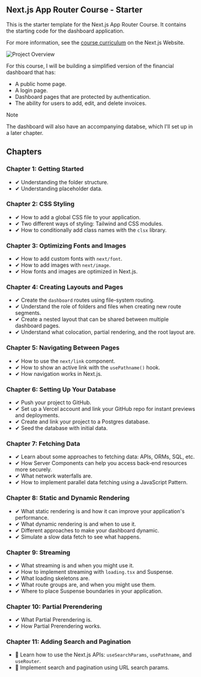 ## Next.js App Router Course - Starter

This is the starter template for the Next.js App Router Course. It contains the starting code for the dashboard application.

For more information, see the [course curriculum](https://nextjs.org/learn) on the Next.js Website.

![Project Overview](https://nextjs.org/_next/image?url=%2Flearn%2Fdark%2Fdashboard.png&w=1920&q=75&dpl=dpl_CCaivxfJVdTaUCJ3hZix5Tz8qrQM)

For this course, I will be building a simplified version of the financial dashboard that has:

- A public home page.
- A login page.
- Dashboard pages that are protected by authentication.
- The ability for users to add, edit, and delete invoices.

> [!NOTE]
> The dashboard will also have an accompanying databse, which I'll set up in a later chapter.

## Chapters

### Chapter 1: Getting Started

- ✔ Understanding the folder structure.
- ✔ Understanding placeholder data.

### Chapter 2: CSS Styling

- ✔ How to add a global CSS file to your application.
- ✔ Two different ways of styling: Tailwind and CSS modules.
- ✔ How to conditionally add class names with the `clsx` library.

### Chapter 3: Optimizing Fonts and Images

- ✔ How to add custom fonts with `next/font`.
- ✔ How to add images with `next/image`.
- ✔ How fonts and images are optimized in Next.js.

### Chapter 4: Creating Layouts and Pages

- ✔ Create the `dashboard` routes using file-system routing.
- ✔ Understand the role of folders and files when creating new route segments.
- ✔ Create a nested layout that can be shared between multiple dashboard pages.
- ✔ Understand what colocation, partial rendering, and the root layout are.

### Chapter 5: Navigating Between Pages

- ✔ How to use the `next/link` component.
- ✔ How to show an active link with the `usePathname()` hook.
- ✔ How navigation works in Next.js.

### Chapter 6: Setting Up Your Database

- ✔ Push your project to GitHub.
- ✔ Set up a Vercel account and link your GitHub repo for instant previews and deployments.
- ✔ Create and link your project to a Postgres database.
- ✔ Seed the database with initial data.

### Chapter 7: Fetching Data

- ✔ Learn about some approaches to fetching data: APIs, ORMs, SQL, etc.
- ✔ How Server Components can help you access back-end resources more securely.
- ✔ What network waterfalls are.
- ✔ How to implement parallel data fetching using a JavaScript Pattern.

### Chapter 8: Static and Dynamic Rendering

- ✔ What static rendering is and how it can improve your application's performance.
- ✔ What dynamic rendering is and when to use it.
- ✔ Different approaches to make your dashboard dynamic.
- ✔ Simulate a slow data fetch to see what happens.

### Chapter 9: Streaming

- ✔ What streaming is and when you might use it.
- ✔ How to implement streaming with `loading.tsx` and Suspense.
- ✔ What loading skeletons are.
- ✔ What route groups are, and when you might use them.
- ✔ Where to place Suspense boundaries in your application.

### Chapter 10: Partial Prerendering

- ✔ What Partial Prerendering is.
- ✔ How Partial Prerendering works.

### Chapter 11: Adding Search and Pagination

- 🚧 Learn how to use the Next.js APIs: `useSearchParams`, `usePathname`, and `useRouter`.
- 🚧 Implement search and pagination using URL search params.
